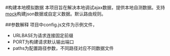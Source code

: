 #构建本地模拟数据
本项目旨在解决本地调试ajax数据，提供本地自测数据。支持<a href="http://mockjs.com/" target="_blank">mock</a>构建json数据或自定义数据。默认路由规则。

##参数解释
项目中config.js文件为示例文件，
* URLBASE为请求连接固定前缀
* PORT为构建请求默认输出端口
* paths为配置路径参数，不同路径对应不同数据文件
